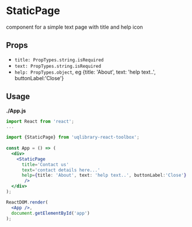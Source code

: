 # StaticPage

component for a simple text page with title and help icon

## Props

- `title: PropTypes.string.isRequired`
- `text: PropTypes.string.isRequired`
- `help: PropTypes.object`, eg {title: 'About', text: 'help text..', buttonLabel:'Close'}

## Usage

**./App.js**
```jsx
import React from 'react';
...

import {StaticPage} from 'uqlibrary-react-toolbox';
        
const App = () => (
  <div>
    <StaticPage 
      title='Contact us' 
      text='contact details here...' 
      help={title: 'About', text: 'help text..', buttonLabel:'Close'} 
       />
  </div>
);

ReactDOM.render(
  <App />,
  document.getElementById('app')
);
```

